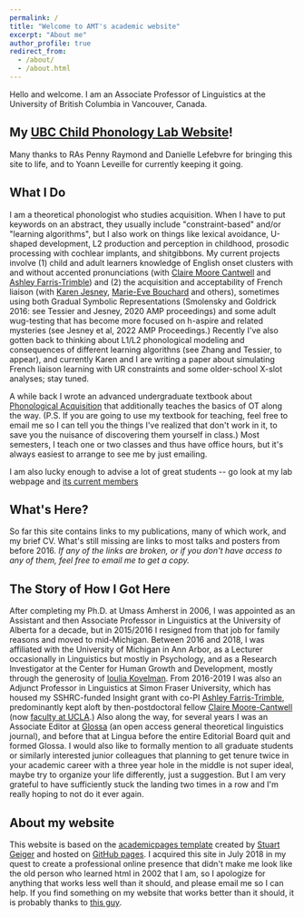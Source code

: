 ```yaml
---
permalink: /
title: "Welcome to AMT's academic website"
excerpt: "About me"
author_profile: true
redirect_from: 
  - /about/
  - /about.html
---
```

<div class="amtText" markdown="1">
Hello and welcome. I am an Associate Professor of Linguistics at the University of British Columbia in Vancouver, Canada.

My <a href="http://childphonlab.arts.ubc.ca">UBC Child Phonology Lab Website</A>! 
---
Many thanks to RAs Penny Raymond and Danielle Lefebvre for bringing this site to life, and to Yoann Leveille for currently keeping it going.  

What I Do
---
I am a theoretical phonologist who studies acquisition. When I have to put keywords on an abstract, they usually include "constraint-based" and/or "learning algorithms", but I also work on things like lexical avoidance, U-shaped development, L2 production and perception in childhood, prosodic processing with cochlear implants, and shitgibbons. My current projects involve (1) child and adult learners knowledge of English onset clusters with and without accented pronunciations (with <a href="http://www.clairemoorecantwell.org/">Claire Moore Cantwell</a> and <a href="https://www.sfu.ca/linguistics/people/faculty/farris-trimble.html">Ashley Farris-Trimble</a>) and (2) the acquisition and acceptability of French liaison (with <a href="https://carleton.ca/slals/people/jesney-karen/">Karen Jesney</a>, <a href="https://fhis.ubc.ca/profile/marie-eve-bouchard/">Marie-Eve Bouchard</a> and others), sometimes using both Gradual Symbolic Representations (Smolensky and Goldrick 2016: see Tessier and Jesney, 2020 AMP proceedings) and some adult wug-testing that has become more focused on h-aspire and related mysteries (see Jesney et al, 2022 AMP Proceedings.) Recently I've also gotten back to thinking about L1/L2 phonological modeling and consequences of different learning algorithns (see Zhang and Tessier, to appear), and currently Karen and I are writing a paper about simulating French liaison learning with UR constraints and some older-school X-slot analyses; stay tuned.  

A while back I wrote an advanced undergraduate textbook about <A href="https://www.macmillanihe.com/page/detail/Phonological-Acquisition/?K=9780230293762">Phonological Acquisition</a> that additionally teaches the basics of OT along the way. (P.S. If you are going to use my textbook for teaching, feel free to email me so I can tell you the things I've realized that don't work in it, to save you the nuisance of discovering them yourself in class.) Most semesters, I teach one or two classes and thus have office hours, but it's always easiest to arrange to see me by just emailing. 

I am also lucky enough to advise a lot of great students -- go look at my lab webpage and <a href="https://childphonlab.arts.ubc.ca/labmembers/">its current members</a>

What's Here?
-----
So far this site contains links to my publications, many of which work, and my brief CV.
What's still missing are links to most talks and posters from before 2016. *If any of the links are broken, or if you don't have access to any of them, feel free to email me to get a copy.*

The Story of How I Got Here
-----
After completing my Ph.D. at Umass Amherst in 2006, I was appointed as an Assistant and then Associate Professor in Linguistics at the University of Alberta for a decade, but in 2015/2016 I resigned from that job for family reasons and moved to mid-Michigan. Between 2016 and 2018, I was affiliated with the University of Michigan in Ann Arbor, as a Lecturer occasionally in Linguistics but mostly in Psychology, and as a Research Investigator at the Center for Human Growth and Development, mostly through the generosity of <a href="https://lsa.umich.edu/psych/people/faculty/kovelman.html">Ioulia Kovelman</a>. From 2016-2019 I was also an Adjunct Professor in Linguistics at Simon Fraser University, which has housed my SSHRC-funded Insight grant with co-PI <a href="https://www.sfu.ca/linguistics/people/faculty/farris-trimble.html">Ashley Farris-Trimble</a>, predominantly kept aloft by then-postdoctoral fellow <a href="http://www.clairemoorecantwell.org/">Claire Moore-Cantwell</a> (now <a href="https://linguistics.ucla.edu/person/claire-moore-cantwell/">faculty at UCLA</a>.) Also along the way, for several years I was an Associate Editor at <a href="https://www.glossa-journal.org/">Glossa</a> (an open access general theoretical linguistics journal), and before that at Lingua before the entire Editorial Board quit and formed Glossa. I would also like to formally mention to all graduate students or similarly interested junior colleagues that planning to get tenure twice in your academic career with a three year hole in the middle is not super ideal, maybe try to organize your life differently, just a suggestion. But I am very grateful to have sufficiently stuck the landing two times in a row and I'm really hoping to not do it ever again.

**About my website**
------
This website is based on the [academicpages template](https://github.com/academicpages/academicpages.github.io) created by [Stuart Geiger](http://stuartgeiger.com) and hosted on [GitHub pages](https://pages.github.com). I acquired this site in July 2018 in my quest to create a professional online presence that didn't make me look like the old person who learned html in 2002 that I am, so I apologize for anything that works less well than it should, and please email me so I can help. If you find something on my website that works better than it should, it is probably thanks to <a href="https://rogertessier.org/">this guy</a>.
</div>
